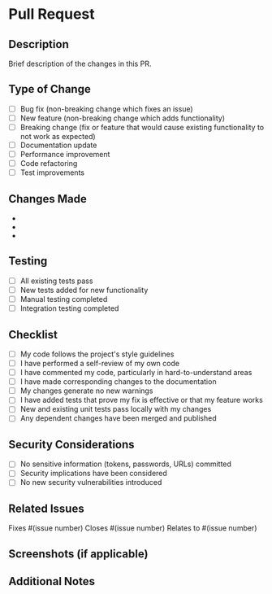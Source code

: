 # Pull Request

## Description
Brief description of the changes in this PR.

## Type of Change
- [ ] Bug fix (non-breaking change which fixes an issue)
- [ ] New feature (non-breaking change which adds functionality)
- [ ] Breaking change (fix or feature that would cause existing functionality to not work as expected)
- [ ] Documentation update
- [ ] Performance improvement
- [ ] Code refactoring
- [ ] Test improvements

## Changes Made
- 
- 
- 

## Testing
- [ ] All existing tests pass
- [ ] New tests added for new functionality
- [ ] Manual testing completed
- [ ] Integration testing completed

## Checklist
- [ ] My code follows the project's style guidelines
- [ ] I have performed a self-review of my own code
- [ ] I have commented my code, particularly in hard-to-understand areas
- [ ] I have made corresponding changes to the documentation
- [ ] My changes generate no new warnings
- [ ] I have added tests that prove my fix is effective or that my feature works
- [ ] New and existing unit tests pass locally with my changes
- [ ] Any dependent changes have been merged and published

## Security Considerations
- [ ] No sensitive information (tokens, passwords, URLs) committed
- [ ] Security implications have been considered
- [ ] No new security vulnerabilities introduced

## Related Issues
Fixes #(issue number)
Closes #(issue number)
Relates to #(issue number)

## Screenshots (if applicable)
<!-- Add screenshots to help explain your changes -->

## Additional Notes
<!-- Any additional information that would be helpful for reviewers -->